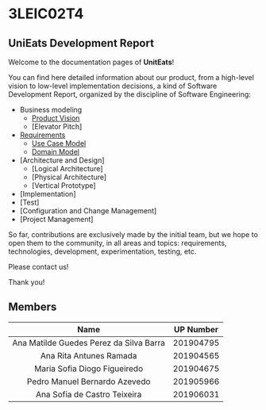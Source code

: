 # 3LEIC02T4

## UniEats Development Report

Welcome to the documentation pages of **UnitEats**!

You can find here detailed information about our product, from a high-level vision to low-level implementation decisions, a kind of Software Development Report, organized by the discipline of Software Engineering:
- Business modeling
  - [Product Vision](docs\ProductVision.md)
  - [Elevator Pitch]
- [Requirements](docs\requirements.md)
  - [Use Case Model](docs\requirements.md#Use-case-model)
  - [Domain Model](docs\requirements.md#Domain-model)
- [Architecture and Design]
  - [Logical Architecture]
  - [Physical Architecture] 
  - [Vertical Prototype]
- [Implementation]
- [Test]
- [Configuration and Change Management]
- [Project Management]

So far, contributions are exclusively made by the initial team, but we hope to open them to the community, in all areas and topics: requirements, technologies, development, experimentation, testing, etc.

Please contact us!

Thank you!  

## Members

| Name | UP Number |
| :----: | :-----: |
| Ana Matilde Guedes Perez da Silva Barra |	201904795 |
| Ana Rita Antunes Ramada	| 201904565 |
| Maria Sofia Diogo Figueiredo	| 201904675 |
| Pedro Manuel Bernardo Azevedo	| 201905966 |
| Ana Sofia de Castro Teixeira	| 201906031 |